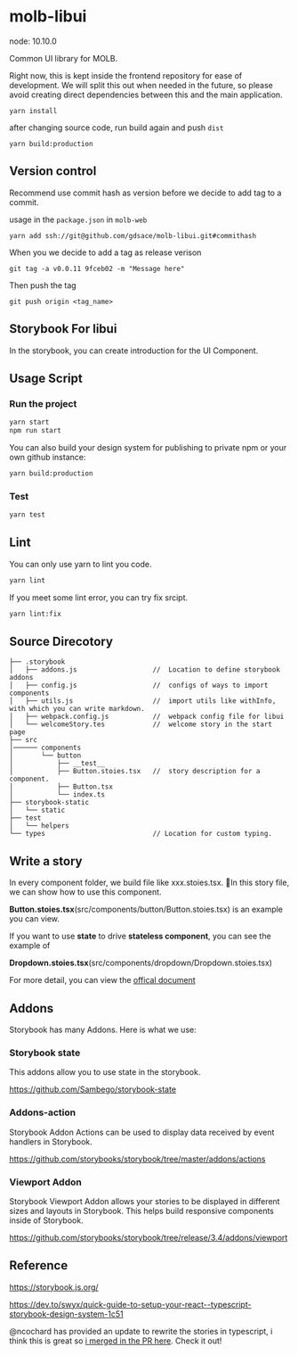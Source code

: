 
# molb-libui

node: 10.10.0

Common UI library for MOLB.

Right now, this is kept inside the frontend repository for ease of development. We will split this out when needed in the future, so please avoid creating direct dependencies between this and the main application.

```
yarn install
```

after changing source code, run build again and push `dist`
```
yarn build:production
```

## Version control

Recommend use commit hash as version before we decide to add tag to a commit.

usage in the `package.json` in `molb-web`

```
yarn add ssh://git@github.com/gdsace/molb-libui.git#commithash
``` 

When you we decide to add a tag as release verison

```
git tag -a v0.0.11 9fceb02 -m "Message here"
```

Then push the tag

```
git push origin <tag_name>
```


## Storybook For libui

In the storybook, you can create introduction for the UI Component.

## Usage Script

### Run the project

```bash
yarn start
npm run start
```

You can also build your design system for publishing to private npm or your own github instance:

```bash
yarn build:production
```

### Test

```bash
yarn test
```

## Lint

You can only use yarn to lint you code.

```bash
yarn lint
```

If you meet some lint error, you can try fix srcipt.

```bash
yarn lint:fix
```

## Source Direcotory

```
├── .storybook
│   ├── addons.js                   //  Location to define storybook addons
│   ├── config.js                   //  configs of ways to import components
│   ├── utils.js                    //  import utils like withInfo, with which you can write markdown.
│   ├── webpack.config.js           //  webpack config file for libui
│   └── welcomeStory.tes            //  welcome story in the start page
├── src
│────── components
│       └── button
│           ├── __test__
│           ├── Button.stoies.tsx   //  story description for a component.
│           ├── Button.tsx
│           └── index.ts
├── storybook-static
│   └── static
├── test
│   └── helpers
└── types                           // Location for custom typing.
```

## Write a story

In every component folder, we build file like xxx.stoies.tsx. In this story file, we can show how to use this component.

**Button.stoies.tsx**(src/components/button/Button.stoies.tsx) is an example you can view.

If you want to use **state** to drive **stateless component**, you can see the example of

**Dropdown.stoies.tsx**(src/components/dropdown/Dropdown.stoies.tsx)

For more detail, you can view the [offical document](https://storybook.js.org/basics/guide-react/)

## Addons

Storybook has many Addons. Here is what we use:

### Storybook state

This addons allow you to use state in the storybook.

https://github.com/Sambego/storybook-state

### Addons-action

Storybook Addon Actions can be used to display data received by event handlers in Storybook.

https://github.com/storybooks/storybook/tree/master/addons/actions

### Viewport Addon

Storybook Viewport Addon allows your stories to be displayed in different sizes and layouts in Storybook. This helps build responsive components inside of Storybook.

https://github.com/storybooks/storybook/tree/release/3.4/addons/viewport

## Reference

https://storybook.js.org/

https://dev.to/swyx/quick-guide-to-setup-your-react--typescript-storybook-design-system-1c51

@ncochard has provided an update to rewrite the stories in typescript, i think this is great so [i merged in the PR here](https://github.com/sw-yx/react-typescript-storybook-starter/pull/1). Check it out!
